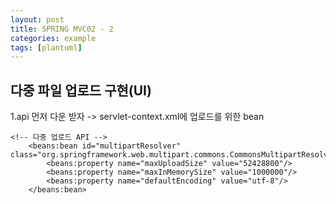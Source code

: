```yaml
---
layout: post
title: SPRING MVC02 - 2
categories: example
tags: [plantuml]
---
```



## 다중 파일 업로드 구현(UI)

1.api 먼저 다운 받자 -> servlet-context.xml에 업로드를 위한 bean 

```1=java
<!-- 다중 업로드 API -->
	<beans:bean id="multipartResolver" class="org.springframework.web.multipart.commons.CommonsMultipartResolver">
		<beans:property name="maxUploadSize" value="52428800"/>
		<beans:property name="maxInMemorySize" value="1000000"/>
		<beans:property name="defaultEncoding" value="utf-8"/>
	</beans:bean>
```
